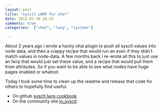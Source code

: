 ```yaml
---
layout: post
title: "sysctl LWRP for chef"
date: 2012-02-28 18:25
comments: true
categories:  ["chef", "lwrp", "systems"]

---
```


About 2 years ago i wrote a hacky ohai plugin to push all sysctl values into node data, and then a crappy recipe that would run an exec if they didn't match values in node-data. A few months back i re-wrote all this to just use an lwrp that would just set these value, and a recipe that would pull them from attributes. So if you want to be able to see what nodes have huge pages enabled or whatnot.

Today I took some time to clean up the readme and release that code for others to hopefully find useful.

* On github [sysctl lwrp cookbook](https://github.com/spheromak/cookbooks/tree/master/sysctl)
* On the community site [jn_sysctl](http://community.opscode.com/cookbooks/jn_sysctl) 


[1]: https://github.com/spheromak/cookbooks/tree/master/sysctl
